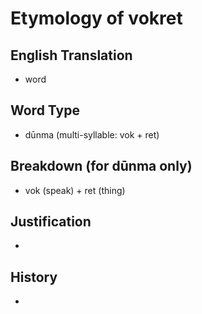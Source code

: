 # Etymology of vokret

## English Translation
- word

## Word Type
- dūnma (multi-syllable: vok + ret)

## Breakdown (for dūnma only)
- vok (speak) + ret (thing)

## Justification
- 

## History
- 
